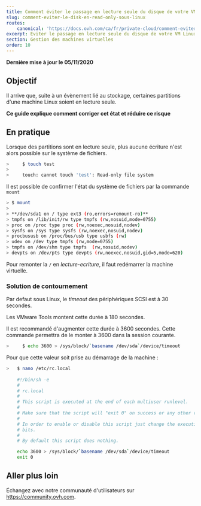 ```yaml
---
title: Comment éviter le passage en lecture seule du disque de votre VM sous Linux
slug: comment-eviter-le-disk-en-read-only-sous-linux
routes:
    canonical: 'https://docs.ovh.com/ca/fr/private-cloud/comment-eviter-le-disk-en-read-only-sous-linux/'
excerpt: Eviter le passage en lecture seule du disque de votre VM Linux
section: Gestion des machines virtuelles
order: 10
---
```


**Dernière mise à jour le 05/11/2020**

## Objectif

Il arrive que, suite à un évènement lié au stockage, certaines partitions d'une machine Linux soient en lecture seule.

**Ce guide explique comment corriger cet état et réduire ce risque**


## En pratique

Lorsque des partitions sont en lecture seule, plus aucune écriture n'est alors possible sur le système de fichiers.

```sh
>     $ touch test
>
>     touch: cannot touch 'test': Read-only file system
```

Il est possible de confirmer l'état du système de fichiers par la commande `mount`

```sh
> $ mount
>
> **/dev/sda1 on / type ext3 (ro,errors=remount-ro)**
> tmpfs on /lib/init/rw type tmpfs (rw,nosuid,mode=0755)
> proc on /proc type proc (rw,noexec,nosuid,nodev)
> sysfs on /sys type sysfs (rw,noexec,nosuid,nodev)
> procbususb on /proc/bus/usb type usbfs (rw)
> udev on /dev type tmpfs (rw,mode=0755)
> tmpfs on /dev/shm type tmpfs  (rw,nosuid,nodev)
> devpts on /dev/pts type devpts (rw,noexec,nosuid,gid=5,mode=620)
```

Pour remonter la `/` en *lecture-ecriture*, il faut redémarrer la machine virtuelle.

### Solution de contournement

Par defaut sous Linux, le *timeout* des périphériques SCSI est à 30 secondes.

Les VMware Tools montent cette durée à 180 secondes.

Il est recommandé d'augmenter cette durée à 3600 secondes. Cette commande permettra de le monter à 3600 dans la session courante.

```sh
>     $ echo 3600 > /sys/block/`basename /dev/sda`/device/timeout
```

Pour que cette valeur soit prise au démarrage de la machine :

```sh
>   $ nano /etc/rc.local 
	
	#!/bin/sh -e
	#
	# rc.local
	#
	# This script is executed at the end of each multiuser runlevel.
	#
	# Make sure that the script will "exit 0" on success or any other value on error.
	#
	# In order to enable or disable this script just change the execution
	# bits.
	#
	# By default this script does nothing.

	echo 3600 > /sys/block/`basename /dev/sda`/device/timeout
	exit 0
```

## Aller plus loin

Échangez avec notre communauté d'utilisateurs sur <https://community.ovh.com>.
